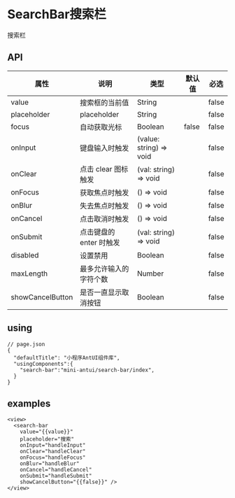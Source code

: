 # SearchBar搜索栏

搜索栏

## API

| 属性 | 说明 | 类型 | 默认值 | 必选 |
|----|----|----|----|----|
| value | 搜索框的当前值 | String |  | false |
| placeholder | placeholder | String | | false |
| focus | 自动获取光标 | Boolean | false | false |
| onInput | 键盘输入时触发 | (value: string) => void | | false |
| onClear | 点击 clear 图标触发 | (val: string) => void | | false |
| onFocus | 获取焦点时触发	| () => void | | false |
| onBlur | 失去焦点时触发 | () => void | | false |
| onCancel | 点击取消时触发 | () => void | | false |
| onSubmit | 点击键盘的 enter 时触发 | (val: string) => void | | false |
| disabled | 设置禁用 | Boolean | | false |
| maxLength | 最多允许输入的字符个数 | Number | | false |
| showCancelButton | 是否一直显示取消按钮 | Boolean | | false |

## using

```
// page.json
{
  "defaultTitle": "小程序AntUI组件库",
  "usingComponents":{
    "search-bar":"mini-antui/search-bar/index",
  }
}
```

## examples

```axml
<view>
  <search-bar
    value="{{value}}"
    placeholder="搜索"
    onInput="handleInput"
    onClear="handleClear"
    onFocus="handleFocus"
    onBlur="handleBlur"
    onCancel="handleCancel"
    onSubmit="handleSubmit"
    showCancelButton="{{false}}" />
</view>
```
